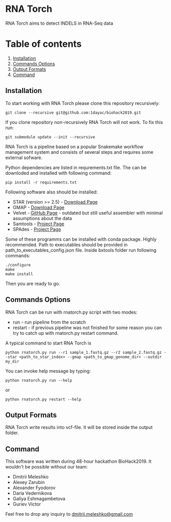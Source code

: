 RNA Torch
======

RNA Torch aims to detect INDELS in RNA-Seq data

# Table of contents
1. [Installation](#installation)
2. [Commands Options](#commands-options)
3. [Output Formats](#output-formats)
4. [Command](#command)

## Installation

To start working with RNA Torch please clone this repository recursively:

```
git clone --recursive git@github.com:1dayac/biohack2019.git
```

If you clone repository non-recursively RNA Torch will not work. To fix this run:

```
git submodule update --init --recursive
```

RNA Torch is a pipeline based on a popular Snakemake workflow management system and consists of several steps and requires some external sofware.

Python dependencies are listed in requrements.txt file. The can be downloded and installed with following command:

```
pip install -r requirements.txt
```

Following software also should be installed:

* STAR (version >= 2.5) - [Download Page](https://github.com/alexdobin/STAR)
* GMAP - [Download Page](http://research-pub.gene.com/gmap/)
* Velvet - [GitHub Page](https://github.com/dzerbino/velvet) - outdated but still useful assembler with minimal assumptions about the data
* Samtools - [Project Page](http://www.htslib.org/)
* SPAdes - [Project Page](http://cab.spbu.ru/software/spades/)

Some of these programms can be installed with conda package. Highly recommended. 
Path to executables should be provided in path_to_executables_config.json file.
Inside bxtools folder run following commands:

```
./configure
make
make install
```

Then you are ready to go.


## Commands Options

RNA Torch can be run with rnatorch.py script with two modes:

* run - run pipeline from the scratch
* restart - if previous pipeline was not finished for some reason you can try to catch up with rnatorch.py restart command.

A typical command to start RNA Torch is 
```
python rnatorch.py run --r1 sample_1.fastq.gz --r2 sample_2.fastq.gz --star <path_to_star_index> --gmap <path_to_gmap_genome_dir> --outdir my_dir
```

You can invoke help message by typing:

```
python rnatorch.py run --help
```
or

```
python rnatorch.py restart --help
```
## Output Formats

RNA Torch write results into vcf-file. It will be stored inside the output folder.


## Command

This software was written during 48-hour hackathon BioHack2019. It wouldn't be possible without our team:

* Dmitrii Meleshko
* Alexey Zarubin
* Alexander Fyodorov
* Daria Vedernikova
* Galiya Eshmagambetova
* Guriev Victor

Feel free to drop any inquiry to [dmitrii.meleshko@gmail.com]() 

